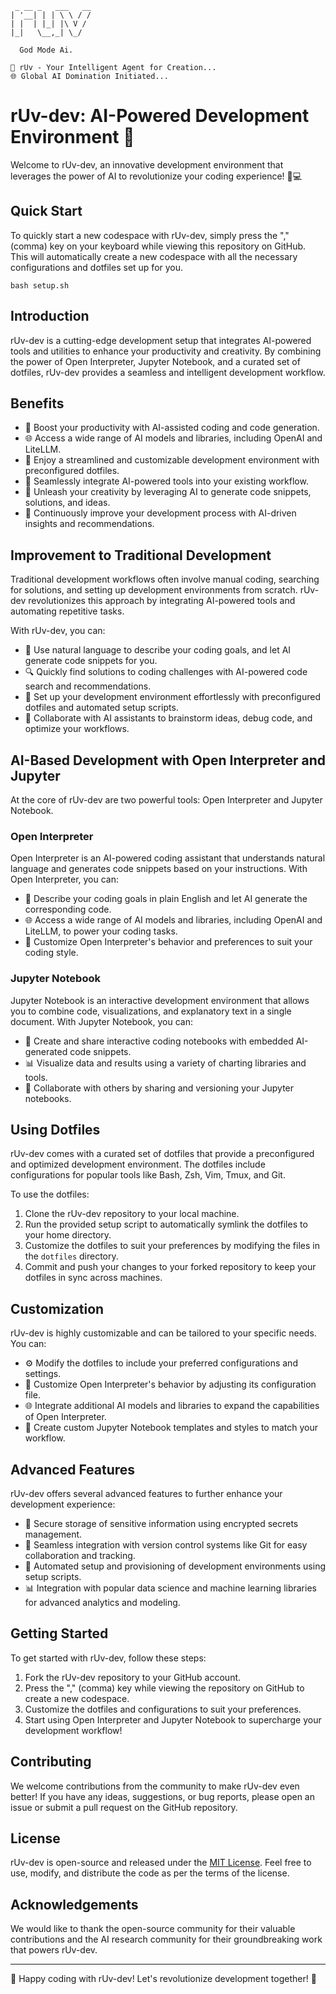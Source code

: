 ```             
 _ __ _   ___   __  
| '__| | | \ \ / /  
| |  | |_| |\ V /   
|_|   \__,_| \_/
          
  God Mode Ai. 

🤖 rUv - Your Intelligent Agent for Creation...
🌐 Global AI Domination Initiated...
```
# rUv-dev: AI-Powered Development Environment 🚀

Welcome to rUv-dev, an innovative development environment that leverages the power of AI to revolutionize your coding experience! 🤖💻

## Quick Start

To quickly start a new codespace with rUv-dev, simply press the "," (comma) key on your keyboard while viewing this repository on GitHub. This will automatically create a new codespace with all the necessary configurations and dotfiles set up for you.

```
bash setup.sh
```

## Introduction

rUv-dev is a cutting-edge development setup that integrates AI-powered tools and utilities to enhance your productivity and creativity. By combining the power of Open Interpreter, Jupyter Notebook, and a curated set of dotfiles, rUv-dev provides a seamless and intelligent development workflow.

## Benefits

- 🚀 Boost your productivity with AI-assisted coding and code generation.
- 🌐 Access a wide range of AI models and libraries, including OpenAI and LiteLLM.
- 📝 Enjoy a streamlined and customizable development environment with preconfigured dotfiles.
- 🔧 Seamlessly integrate AI-powered tools into your existing workflow.
- 🎨 Unleash your creativity by leveraging AI to generate code snippets, solutions, and ideas.
- 🔄 Continuously improve your development process with AI-driven insights and recommendations.

## Improvement to Traditional Development

Traditional development workflows often involve manual coding, searching for solutions, and setting up development environments from scratch. rUv-dev revolutionizes this approach by integrating AI-powered tools and automating repetitive tasks.

With rUv-dev, you can:

- 💬 Use natural language to describe your coding goals, and let AI generate code snippets for you.
- 🔍 Quickly find solutions to coding challenges with AI-powered code search and recommendations.
- 🚀 Set up your development environment effortlessly with preconfigured dotfiles and automated setup scripts.
- 🤝 Collaborate with AI assistants to brainstorm ideas, debug code, and optimize your workflows.

## AI-Based Development with Open Interpreter and Jupyter

At the core of rUv-dev are two powerful tools: Open Interpreter and Jupyter Notebook.

### Open Interpreter

Open Interpreter is an AI-powered coding assistant that understands natural language and generates code snippets based on your instructions. With Open Interpreter, you can:

- 💬 Describe your coding goals in plain English and let AI generate the corresponding code.
- 🌐 Access a wide range of AI models and libraries, including OpenAI and LiteLLM, to power your coding tasks.
- 🔧 Customize Open Interpreter's behavior and preferences to suit your coding style.

### Jupyter Notebook

Jupyter Notebook is an interactive development environment that allows you to combine code, visualizations, and explanatory text in a single document. With Jupyter Notebook, you can:

- 📝 Create and share interactive coding notebooks with embedded AI-generated code snippets.
- 📊 Visualize data and results using a variety of charting libraries and tools.
- 🎨 Collaborate with others by sharing and versioning your Jupyter notebooks.

## Using Dotfiles

rUv-dev comes with a curated set of dotfiles that provide a preconfigured and optimized development environment. The dotfiles include configurations for popular tools like Bash, Zsh, Vim, Tmux, and Git.

To use the dotfiles:

1. Clone the rUv-dev repository to your local machine.
2. Run the provided setup script to automatically symlink the dotfiles to your home directory.
3. Customize the dotfiles to suit your preferences by modifying the files in the `dotfiles` directory.
4. Commit and push your changes to your forked repository to keep your dotfiles in sync across machines.

## Customization

rUv-dev is highly customizable and can be tailored to your specific needs. You can:

- ⚙️ Modify the dotfiles to include your preferred configurations and settings.
- 🔧 Customize Open Interpreter's behavior by adjusting its configuration file.
- 🌐 Integrate additional AI models and libraries to expand the capabilities of Open Interpreter.
- 🎨 Create custom Jupyter Notebook templates and styles to match your workflow.

## Advanced Features

rUv-dev offers several advanced features to further enhance your development experience:

- 🔐 Secure storage of sensitive information using encrypted secrets management.
- 🔄 Seamless integration with version control systems like Git for easy collaboration and tracking.
- 🚀 Automated setup and provisioning of development environments using setup scripts.
- 📊 Integration with popular data science and machine learning libraries for advanced analytics and modeling.

## Getting Started

To get started with rUv-dev, follow these steps:

1. Fork the rUv-dev repository to your GitHub account.
2. Press the "," (comma) key while viewing the repository on GitHub to create a new codespace.
3. Customize the dotfiles and configurations to suit your preferences.
4. Start using Open Interpreter and Jupyter Notebook to supercharge your development workflow!

## Contributing

We welcome contributions from the community to make rUv-dev even better! If you have any ideas, suggestions, or bug reports, please open an issue or submit a pull request on the GitHub repository.

## License

rUv-dev is open-source and released under the [MIT License](https://opensource.org/licenses/MIT). Feel free to use, modify, and distribute the code as per the terms of the license.

## Acknowledgements

We would like to thank the open-source community for their valuable contributions and the AI research community for their groundbreaking work that powers rUv-dev.

---

🤖 Happy coding with rUv-dev! Let's revolutionize development together! 🚀
